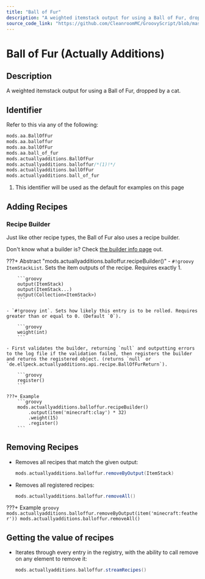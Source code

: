 ```yaml
---
title: "Ball of Fur"
description: "A weighted itemstack output for using a Ball of Fur, dropped by a cat."
source_code_link: "https://github.com/CleanroomMC/GroovyScript/blob/master/src/main/java/com/cleanroommc/groovyscript/compat/mods/actuallyadditions/BallOfFur.java"
---
```


# Ball of Fur (Actually Additions)

## Description

A weighted itemstack output for using a Ball of Fur, dropped by a cat.

## Identifier

Refer to this via any of the following:

```groovy hl_lines="6"
mods.aa.BallOfFur
mods.aa.balloffur
mods.aa.ballOfFur
mods.aa.ball_of_fur
mods.actuallyadditions.BallOfFur
mods.actuallyadditions.balloffur/*(1)!*/
mods.actuallyadditions.ballOfFur
mods.actuallyadditions.ball_of_fur
```

1. This identifier will be used as the default for examples on this page

## Adding Recipes

### Recipe Builder

Just like other recipe types, the Ball of Fur also uses a recipe builder.

Don't know what a builder is? Check [the builder info page](../../../groovy/builder.md) out.

???+ Abstract "mods.actuallyadditions.balloffur.recipeBuilder()"
    - `#!groovy ItemStackList`. Sets the item outputs of the recipe. Requires exactly 1.

        ```groovy
        output(ItemStack)
        output(ItemStack...)
        output(Collection<ItemStack>)
        ```

    - `#!groovy int`. Sets how likely this entry is to be rolled. Requires greater than or equal to 0. (Default `0`).

        ```groovy
        weight(int)
        ```

    - First validates the builder, returning `null` and outputting errors to the log file if the validation failed, then registers the builder and returns the registered object. (returns `null` or `de.ellpeck.actuallyadditions.api.recipe.BallOfFurReturn`).

        ```groovy
        register()
        ```

    ???+ Example
        ```groovy
        mods.actuallyadditions.balloffur.recipeBuilder()
            .output(item('minecraft:clay') * 32)
            .weight(15)
            .register()
        ```



## Removing Recipes

- Removes all recipes that match the given output:

    ```groovy
    mods.actuallyadditions.balloffur.removeByOutput(ItemStack)
    ```

- Removes all registered recipes:

    ```groovy
    mods.actuallyadditions.balloffur.removeAll()
    ```

???+ Example
    ```groovy
    mods.actuallyadditions.balloffur.removeByOutput(item('minecraft:feather'))
    mods.actuallyadditions.balloffur.removeAll()
    ```

## Getting the value of recipes

- Iterates through every entry in the registry, with the ability to call remove on any element to remove it:

    ```groovy
    mods.actuallyadditions.balloffur.streamRecipes()
    ```
